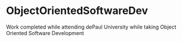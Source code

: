 # ObjectOrientedSoftwareDev
Work completed while attending dePaul University while taking Object Oriented Software Development
